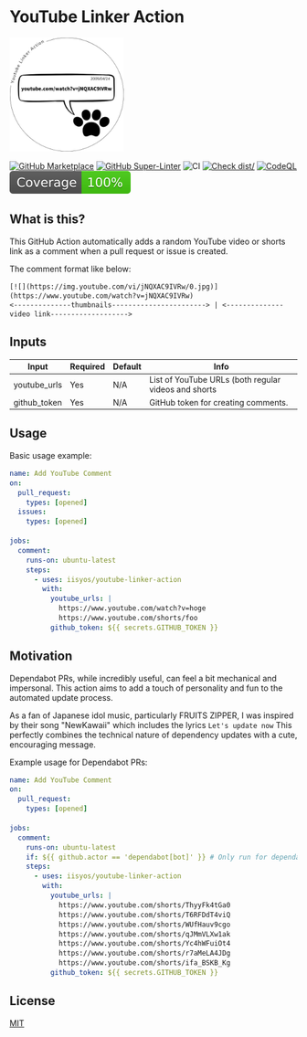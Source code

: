 # YouTube Linker Action

<img src="./icon.png" width="200" height="200">

[![GitHub Marketplace](https://img.shields.io/badge/Marketplace-YouTube%20Linker%20Action-blue?logo=github)]()
[![GitHub Super-Linter](https://github.com/actions/typescript-action/actions/workflows/linter.yml/badge.svg)](https://github.com/super-linter/super-linter)
![CI](https://github.com/actions/typescript-action/actions/workflows/ci.yml/badge.svg)
[![Check dist/](https://github.com/actions/typescript-action/actions/workflows/check-dist.yml/badge.svg)](https://github.com/actions/typescript-action/actions/workflows/check-dist.yml)
[![CodeQL](https://github.com/actions/typescript-action/actions/workflows/codeql-analysis.yml/badge.svg)](https://github.com/actions/typescript-action/actions/workflows/codeql-analysis.yml)
[![Coverage](./badges/coverage.svg)](./badges/coverage.svg)

## What is this?

This GitHub Action automatically adds a random YouTube video or shorts link as a comment when a pull request or issue is created.

The comment format like below:

```
[![](https://img.youtube.com/vi/jNQXAC9IVRw/0.jpg)](https://www.youtube.com/watch?v=jNQXAC9IVRw)
<--------------thumbnails-----------------------> | <--------------video link------------------->
```

## Inputs

| Input                      | Required | Default                    | Info                                           |
|----------------------------|----------|----------------------------|------------------------------------------------|
| youtube_urls                    | Yes      | N/A                        | List of YouTube URLs (both regular videos and shorts                                  |
| github_token                | Yes       | N/A | GitHub token for creating comments.                             |


## Usage

Basic usage example:

```yaml
name: Add YouTube Comment
on:
  pull_request:
    types: [opened]
  issues:
    types: [opened]

jobs:
  comment:
    runs-on: ubuntu-latest
    steps:
      - uses: iisyos/youtube-linker-action
        with:
          youtube_urls: |
            https://www.youtube.com/watch?v=hoge
            https://www.youtube.com/shorts/foo
          github_token: ${{ secrets.GITHUB_TOKEN }}
```

## Motivation

Dependabot PRs, while incredibly useful, can feel a bit mechanical and impersonal. This action aims to add a touch of personality and fun to the automated update process.

As a fan of Japanese idol music, particularly FRUITS ZIPPER, I was inspired by their song "NewKawaii" which includes the lyrics  `Let's update now` This perfectly combines the technical nature of dependency updates with a cute, encouraging message.


Example usage for Dependabot PRs:

```yaml
name: Add YouTube Comment
on:
  pull_request:
    types: [opened]

jobs:
  comment:
    runs-on: ubuntu-latest
    if: ${{ github.actor == 'dependabot[bot]' }} # Only run for dependabot PRs
    steps:
      - uses: iisyos/youtube-linker-action
        with:
          youtube_urls: |
            https://www.youtube.com/shorts/ThyyFk4tGa0
            https://www.youtube.com/shorts/T6RFDdT4viQ
            https://www.youtube.com/shorts/WUfHauv9cgo
            https://www.youtube.com/shorts/qJMmVLXw1ak
            https://www.youtube.com/shorts/Yc4hWFuiOt4
            https://www.youtube.com/shorts/r7aMeLA4JDg
            https://www.youtube.com/shorts/ifa_BSKB_Kg
          github_token: ${{ secrets.GITHUB_TOKEN }}
```

## License

[MIT](LICENSE)